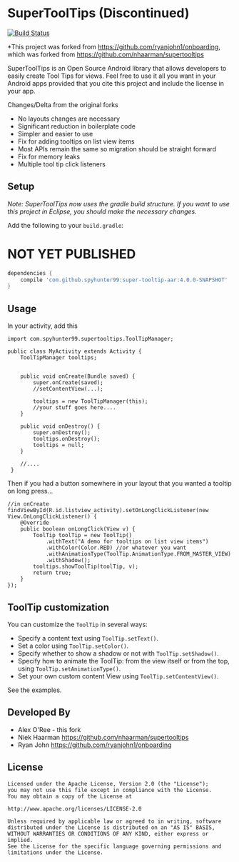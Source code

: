 SuperToolTips (Discontinued)
===========
[![Build Status](https://travis-ci.org/spyhunter/supertooltips.svg?branch=master)](https://travis-ci.org/spyhunter99/supertooltips)

*This project was forked from https://github.com/ryanjohn1/onboarding, which was forked from https://github.com/nhaarman/supertooltips

SuperToolTips is an Open Source Android library that allows developers to easily create Tool Tips for views.
Feel free to use it all you want in your Android apps provided that you cite this project and include the license in your app.

Changes/Delta from the original forks
 - No layouts changes are necessary
 - Significant reduction in boilerplate code
 - Simpler and easier to use
 - Fix for adding tooltips on list view items
 - Most APIs remain the same so migration should be straight forward
 - Fix for memory leaks
 - Multiple tool tip click listeners


Setup
-----
*Note: SuperToolTips now uses the gradle build structure. If you want to use this project in Eclipse, you should make the necessary changes.*

Add the following to your `build.gradle`:

# NOT YET PUBLISHED

```groovy
dependencies {
    compile 'com.github.spyhunter99:super-tooltip-aar:4.0.0-SNAPSHOT'
}

```
Usage
-----

In your activity, add this
````
import com.spyhunter99.supertooltips.ToolTipManager;

public class MyActivity extends Activity {
    ToolTipManager tooltips;


    public void onCreate(Bundle saved) {
        super.onCreate(saved);
        //setContentView(...);

        tooltips = new ToolTipManager(this);
        //your stuff goes here....
    }

    public void onDestroy() {
        super.onDestroy();
        tooltips.onDestroy();
        tooltips = null;
    }

    //....
 }

````

Then if you had a button somewhere in your layout that you wanted a tooltip on long press...

````
//in onCreate
findViewById(R.id.listview_activity).setOnLongClickListener(new View.OnLongClickListener() {
    @Override
    public boolean onLongClick(View v) {
        ToolTip toolTip = new ToolTip()
            .withText("A demo for tooltips on list view items")
            .withColor(Color.RED) //or whatever you want
            .withAnimationType(ToolTip.AnimationType.FROM_MASTER_VIEW)
            .withShadow();
        tooltips.showToolTip(toolTip, v);
        return true;
    }
});

````
	

ToolTip customization
-----
You can customize the `ToolTip` in several ways:

* Specify a content text using `ToolTip.setText()`.
* Set a color using `ToolTip.setColor()`.
* Specify whether to show a shadow or not with `ToolTip.setShadow()`.
* Specify how to animate the ToolTip: from the view itself or from the top, using `ToolTip.setAnimationType()`.
* Set your own custom content View using `ToolTip.setContentView()`.

See the examples.

Developed By
-----
* Alex O'Ree - this fork
* Niek Haarman https://github.com/nhaarman/supertooltips
* Ryan John https://github.com/ryanjohn1/onboarding

License
-----

	Licensed under the Apache License, Version 2.0 (the "License");
	you may not use this file except in compliance with the License.
	You may obtain a copy of the License at

	http://www.apache.org/licenses/LICENSE-2.0

	Unless required by applicable law or agreed to in writing, software
	distributed under the License is distributed on an "AS IS" BASIS,
	WITHOUT WARRANTIES OR CONDITIONS OF ANY KIND, either express or implied.
	See the License for the specific language governing permissions and
	limitations under the License.

